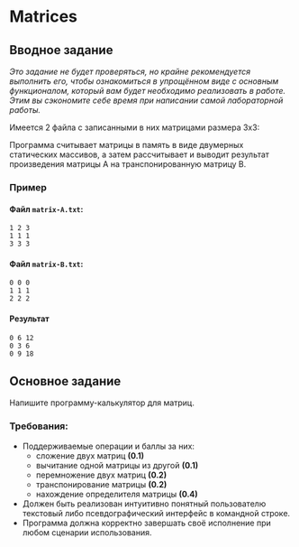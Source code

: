 # Matrices

## Вводное задание

_Это задание не будет проверяться, но крайне рекомендуется выполнить его, чтобы ознакомиться в упрощённом виде с основным функционалом, который вам будет необходимо реализовать в работе. Этим вы сэкономите себе время при написании самой лабораторной работы._

Имеется 2 файла с записанными в них матрицами размера 3x3:

Программа считывает матрицы в память в виде двумерных статических массивов, а затем рассчитывает и выводит результат произведения матрицы A на транспонированную матрицу B.

### Пример

#### Файл `matrix-A.txt`:

```
1 2 3
1 1 1
3 3 3
```

#### Файл `matrix-B.txt`:

```
0 0 0
1 1 1
2 2 2
```

#### Результат

```
0 6 12
0 3 6
0 9 18
```



## Основное задание

Напишите программу-калькулятор для матриц.

### Требования:

- Поддерживаемые операции и баллы за них:
  - сложение двух матриц **(0.1)**
  - вычитание одной матрицы из другой **(0.1)**
  - перемножение двух матриц **(0.2)**
  - транспонирование матрицы **(0.2)**
  - нахождение определителя матрицы **(0.4)**
- Должен быть реализован интуитивно понятный пользователю текстовый либо псевдографический интерфейс в командной строке.
- Программа должна корректно завершать своё исполнение при любом сценарии использования.